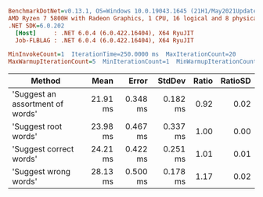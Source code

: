 ``` ini

BenchmarkDotNet=v0.13.1, OS=Windows 10.0.19043.1645 (21H1/May2021Update)
AMD Ryzen 7 5800H with Radeon Graphics, 1 CPU, 16 logical and 8 physical cores
.NET SDK=6.0.202
  [Host]     : .NET 6.0.4 (6.0.422.16404), X64 RyuJIT
  Job-FLBLAG : .NET 6.0.4 (6.0.422.16404), X64 RyuJIT

MinInvokeCount=1  IterationTime=250.0000 ms  MaxIterationCount=20  
MaxWarmupIterationCount=5  MinIterationCount=1  MinWarmupIterationCount=1  

```
|                           Method |     Mean |    Error |   StdDev | Ratio | RatioSD |
|--------------------------------- |---------:|---------:|---------:|------:|--------:|
| &#39;Suggest an assortment of words&#39; | 21.91 ms | 0.348 ms | 0.182 ms |  0.92 |    0.02 |
|             &#39;Suggest root words&#39; | 23.98 ms | 0.467 ms | 0.337 ms |  1.00 |    0.00 |
|          &#39;Suggest correct words&#39; | 24.21 ms | 0.422 ms | 0.251 ms |  1.01 |    0.01 |
|            &#39;Suggest wrong words&#39; | 28.13 ms | 0.500 ms | 0.178 ms |  1.17 |    0.02 |
